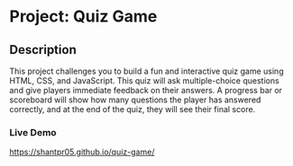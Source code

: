 # Project: Quiz Game
## Description
This project challenges you to build a fun and interactive quiz game using HTML, CSS, and JavaScript. This quiz will ask multiple-choice questions and give players immediate feedback on their answers. A progress bar or scoreboard will show how many questions the player has answered correctly, and at the end of the quiz, they will see their final score.

### Live Demo

https://shantpr05.github.io/quiz-game/

